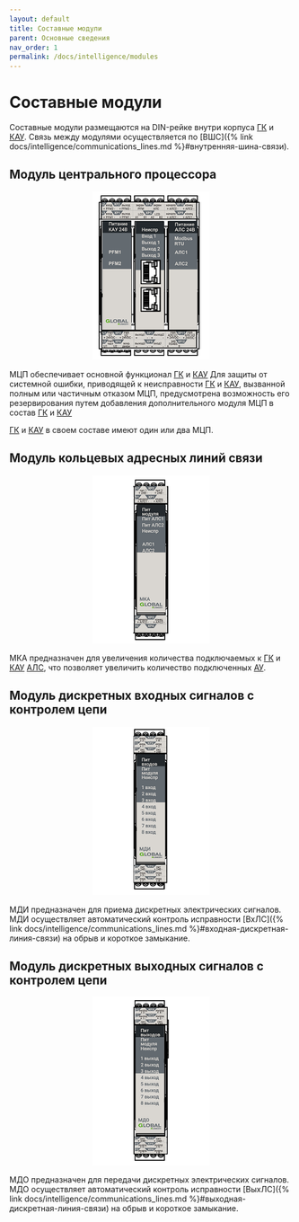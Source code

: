 ```yaml
---
layout: default
title: Составные модули
parent: Основные сведения
nav_order: 1
permalink: /docs/intelligence/modules
---
```

# Составные модули
Составные модули размещаются на DIN-рейке внутри корпуса <a href="/gk_manual/docs/gk#гк">ГК</a> и <a href="/gk_manual/docs/kau#кау">КАУ</a>. Связь между модулями осуществляется по [ВШС]({% link docs/intelligence/communications_lines.md %}#внутренняя-шина-связи).

## Модуль центрального процессора
<p align="center">
<img src="../../assets/images/mcp.png">
</p>
МЦП обеспечивает основной функционал <a href="/gk_manual/docs/gk#гк">ГК</a> и <a href="/gk_manual/docs/kau#кау">КАУ</a> Для защиты от системной ошибки, приводящей к неисправности <a href="/gk_manual/docs/gk#гк">ГК</a> и <a href="/gk_manual/docs/kau#кау">КАУ</a>, вызванной полным или частичным отказом МЦП, предусмотрена возможность его резервирования путем добавления дополнительного модуля МЦП в состав <a href="/gk_manual/docs/gk#гк">ГК</a> и <a href="/gk_manual/docs/kau#кау">КАУ</a>

<a href="/gk_manual/docs/gk#гк">ГК</a> и <a href="/gk_manual/docs/kau#кау">КАУ</a> в своем составе имеют один или два МЦП.

## Модуль кольцевых адресных линий связи
<p align="center">
<img src="../../assets/images/mka.png">
</p>
МКА предназначен для увеличения количества подключаемых к <a href="/gk_manual/docs/gk#гк">ГК</a> и <a href="/gk_manual/docs/kau#кау">КАУ</a> <a href="/gk_manual/docs/intelligence/communications_lines#адресная-линия-связи">АЛС</a>, что позволяет увеличить количество подключенных <a href="/gk_manual/docs/global_system/address_devices#адресные-устройства">АУ</a>.

## Модуль дискретных входных сигналов с контролем цепи
<p align="center">
<img src="../../assets/images/mdi.png">
</p>
МДИ предназначен для приема дискретных электрических сигналов. МДИ осуществляет автоматический контроль исправности [ВхЛС]({% link docs/intelligence/communications_lines.md %}#входная-дискретная-линия-связи) на обрыв и короткое замыкание.

## Модуль дискретных выходных сигналов с контролем цепи

<p align="center">
<img src="../../assets/images/mdo.png">
</p>
МДО предназначен для передачи дискретных электрических сигналов. МДО осуществляет автоматический контроль исправности [ВыхЛС]({% link docs/intelligence/communications_lines.md %}#выходная-дискретная-линия-связи) на обрыв и короткое замыкание.
